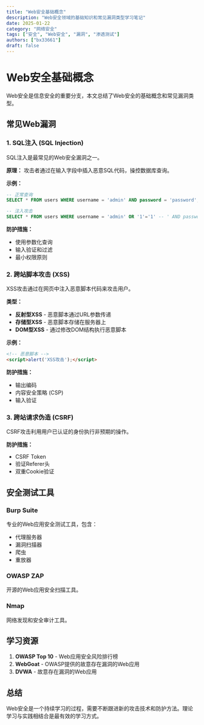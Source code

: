 ```yaml
---
title: "Web安全基础概念"
description: "Web安全领域的基础知识和常见漏洞类型学习笔记"
date: 2025-01-22
category: "网络安全"
tags: ["安全", "Web安全", "漏洞", "渗透测试"]
authors: ["bx33661"]
draft: false
---
```


# Web安全基础概念

Web安全是信息安全的重要分支，本文总结了Web安全的基础概念和常见漏洞类型。

## 常见Web漏洞

### 1. SQL注入 (SQL Injection)

SQL注入是最常见的Web安全漏洞之一。

**原理：** 攻击者通过在输入字段中插入恶意SQL代码，操控数据库查询。

**示例：**
```sql
-- 正常查询
SELECT * FROM users WHERE username = 'admin' AND password = 'password';

-- 注入攻击
SELECT * FROM users WHERE username = 'admin' OR '1'='1' -- ' AND password = 'password';
```

**防护措施：**
- 使用参数化查询
- 输入验证和过滤
- 最小权限原则

### 2. 跨站脚本攻击 (XSS)

XSS攻击通过在网页中注入恶意脚本代码来攻击用户。

**类型：**
- **反射型XSS** - 恶意脚本通过URL参数传递
- **存储型XSS** - 恶意脚本存储在服务器上
- **DOM型XSS** - 通过修改DOM结构执行恶意脚本

**示例：**
```html
<!-- 恶意脚本 -->
<script>alert('XSS攻击');</script>
```

**防护措施：**
- 输出编码
- 内容安全策略 (CSP)
- 输入验证

### 3. 跨站请求伪造 (CSRF)

CSRF攻击利用用户已认证的身份执行非预期的操作。

**防护措施：**
- CSRF Token
- 验证Referer头
- 双重Cookie验证

## 安全测试工具

### Burp Suite
专业的Web应用安全测试工具，包含：
- 代理服务器
- 漏洞扫描器
- 爬虫
- 重放器

### OWASP ZAP
开源的Web应用安全扫描工具。

### Nmap
网络发现和安全审计工具。

## 学习资源

1. **OWASP Top 10** - Web应用安全风险排行榜
2. **WebGoat** - OWASP提供的故意存在漏洞的Web应用
3. **DVWA** - 故意存在漏洞的Web应用

## 总结

Web安全是一个持续学习的过程，需要不断跟进新的攻击技术和防护方法。理论学习与实践相结合是最有效的学习方式。